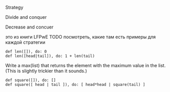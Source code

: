 
Strategy

Divide and conquer

Decrease and concuer

это из книги LFPwE
TODO посмотреть, какие там есть примеры для каждой стратегии


```
def len([]), do: 0
def len([head|tail]), do: 1 + len(tail)
```

Write a max(list) that returns the element with the maximum value in the list.
(This is slightly trickier than it sounds.)

```
def square([]), do: []
def square([ head | tail ]), do: [ head*head | square(tail) ]
```
